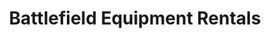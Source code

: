 ---
title: "Battlefield Equipment Rentals"
url: /guelph/battlefield-equipment-rentals/
shop: tools
---